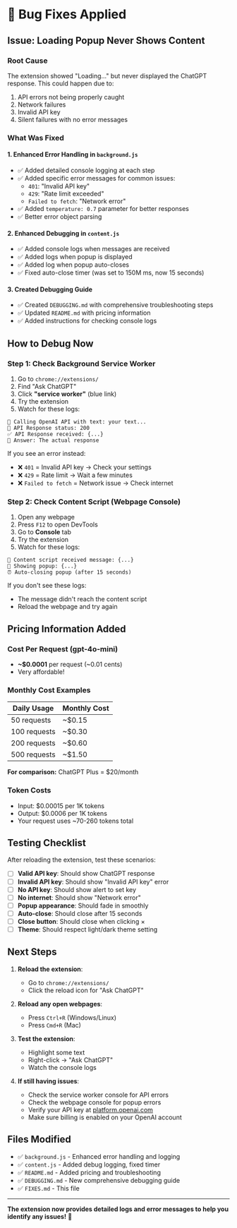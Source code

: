 # 🔧 Bug Fixes Applied

## Issue: Loading Popup Never Shows Content

### Root Cause
The extension showed "Loading..." but never displayed the ChatGPT response. This could happen due to:
1. API errors not being properly caught
2. Network failures
3. Invalid API key
4. Silent failures with no error messages

### What Was Fixed

#### 1. Enhanced Error Handling in `background.js`
- ✅ Added detailed console logging at each step
- ✅ Added specific error messages for common issues:
  - `401`: "Invalid API key"
  - `429`: "Rate limit exceeded"
  - `Failed to fetch`: "Network error"
- ✅ Added `temperature: 0.7` parameter for better responses
- ✅ Better error object parsing

#### 2. Enhanced Debugging in `content.js`
- ✅ Added console logs when messages are received
- ✅ Added logs when popup is displayed
- ✅ Added log when popup auto-closes
- ✅ Fixed auto-close timer (was set to 150M ms, now 15 seconds)

#### 3. Created Debugging Guide
- ✅ Created `DEBUGGING.md` with comprehensive troubleshooting steps
- ✅ Updated `README.md` with pricing information
- ✅ Added instructions for checking console logs

## How to Debug Now

### Step 1: Check Background Service Worker
1. Go to `chrome://extensions/`
2. Find "Ask ChatGPT"
3. Click **"service worker"** (blue link)
4. Try the extension
5. Watch for these logs:

```
🔄 Calling OpenAI API with text: your text...
📡 API Response status: 200
✅ API Response received: {...}
💬 Answer: The actual response
```

If you see an error instead:
- ❌ `401` = Invalid API key → Check your settings
- ❌ `429` = Rate limit → Wait a few minutes
- ❌ `Failed to fetch` = Network issue → Check internet

### Step 2: Check Content Script (Webpage Console)
1. Open any webpage
2. Press `F12` to open DevTools
3. Go to **Console** tab
4. Try the extension
5. Watch for these logs:

```
📩 Content script received message: {...}
🎨 Showing popup: {...}
⏰ Auto-closing popup (after 15 seconds)
```

If you don't see these logs:
- The message didn't reach the content script
- Reload the webpage and try again

## Pricing Information Added

### Cost Per Request (gpt-4o-mini)
- **~$0.0001** per request (~0.01 cents)
- Very affordable!

### Monthly Cost Examples
| Daily Usage | Monthly Cost |
|-------------|--------------|
| 50 requests | ~$0.15 |
| 100 requests | ~$0.30 |
| 200 requests | ~$0.60 |
| 500 requests | ~$1.50 |

**For comparison:** ChatGPT Plus = $20/month

### Token Costs
- Input: $0.00015 per 1K tokens
- Output: $0.0006 per 1K tokens
- Your request uses ~70-260 tokens total

## Testing Checklist

After reloading the extension, test these scenarios:

- [ ] **Valid API key**: Should show ChatGPT response
- [ ] **Invalid API key**: Should show "Invalid API key" error
- [ ] **No API key**: Should show alert to set key
- [ ] **No internet**: Should show "Network error"
- [ ] **Popup appearance**: Should fade in smoothly
- [ ] **Auto-close**: Should close after 15 seconds
- [ ] **Close button**: Should close when clicking ×
- [ ] **Theme**: Should respect light/dark theme setting

## Next Steps

1. **Reload the extension**:
   - Go to `chrome://extensions/`
   - Click the reload icon for "Ask ChatGPT"

2. **Reload any open webpages**:
   - Press `Ctrl+R` (Windows/Linux)
   - Press `Cmd+R` (Mac)

3. **Test the extension**:
   - Highlight some text
   - Right-click → "Ask ChatGPT"
   - Watch the console logs

4. **If still having issues**:
   - Check the service worker console for API errors
   - Check the webpage console for popup errors
   - Verify your API key at [platform.openai.com](https://platform.openai.com/api-keys)
   - Make sure billing is enabled on your OpenAI account

## Files Modified

- ✅ `background.js` - Enhanced error handling and logging
- ✅ `content.js` - Added debug logging, fixed timer
- ✅ `README.md` - Added pricing and troubleshooting
- ✅ `DEBUGGING.md` - New comprehensive debugging guide
- ✅ `FIXES.md` - This file

---

**The extension now provides detailed logs and error messages to help you identify any issues!** 🎉

